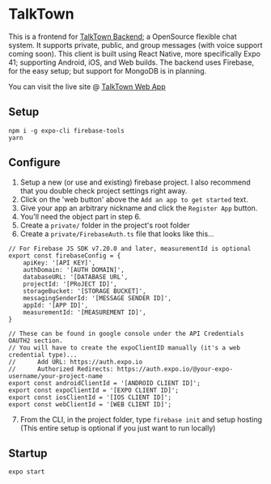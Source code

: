 # TalkTown

This is a frontend for [TalkTown Backend](https://github.com/nightness/TalkTown-Backend); a OpenSource flexible chat system. It supports private, public, and group messages (with voice support coming soon). This client is built using React Native, more specifically Expo 41; supporting Android, iOS, and Web builds. The backend uses Firebase, for the easy setup; but support for MongoDB is in planning.

You can visit the live site @ [TalkTown Web App](https://talktown.live/)

## Setup

```
npm i -g expo-cli firebase-tools
yarn
```

## Configure

1. Setup a new (or use and existing) firebase project. I also recommend that you double check project settings right away.
2. Click on the 'web button' above the `Add an app to get started` text.
3. Give your app an arbitrary nickname and click the `Register App` button.
4. You'll need the object part in step 6.
5. Create a `private/` folder in the project's root folder
6. Create a `private/FirebaseAuth.ts` file that looks like this...

```tsx
// For Firebase JS SDK v7.20.0 and later, measurementId is optional
export const firebaseConfig = {
    apiKey: '[API KEY]',
    authDomain: '[AUTH DOMAIN]',
    databaseURL: '[DATABASE URL',
    projectId: '[PRoJECT ID]',
    storageBucket: '[STORAGE BUCKET]',
    messagingSenderId: '[MESSAGE SENDER ID]',
    appId: '[APP ID]',
    measurementId: '[MEASUREMENT ID]',
}

// These can be found in google console under the API Credentials OAUTH2 section.
// You will have to create the expoClientID manually (it's a web credential type)...
//      Add URL: https://auth.expo.io
//      Authorized Redirects: https://auth.expo.io/@your-expo-username/your-project-name
export const androidClientId = '[ANDROID CLIENT ID]';
export const expoClientId = '[EXPO CLIENT ID]';
export const iosClientId = '[IOS CLIENT ID]';
export const webClientId = '[WEB CLIENT ID]';
```

7. From the CLI, in the project folder, type `firebase init` and setup hosting (This entire setup is optional if you just want to run locally)

## Startup

```
expo start
```
